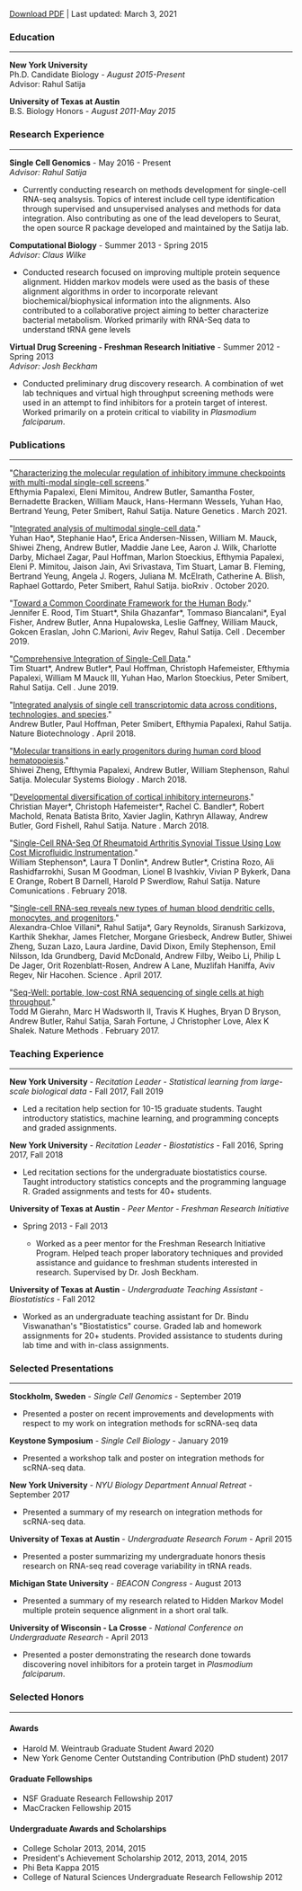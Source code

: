 [Download PDF](/cv.pdf) |
Last updated: March 3, 2021


### Education ###
-----------------
**New York University**  
Ph.D. Candidate Biology  - _August 2015-Present_
<br>
Advisor: Rahul Satija

**University of Texas at Austin**  
B.S. Biology Honors  - _August 2011-May 2015_
<br>


### Research Experience ###
---------------------------
**Single Cell Genomics** - May 2016 - Present  
*Advisor: Rahul Satija*

  - Currently conducting research on methods development for single-cell RNA-seq
    analsysis. Topics of interest include cell type identification through
    supervised and unsupervised analyses and methods for data integration. Also
    contributing as one of the lead developers to Seurat, the open source R
    package developed and maintained by the Satija lab.

**Computational Biology** - Summer 2013 - Spring 2015  
*Advisor: Claus Wilke*

  - Conducted research focused on improving multiple protein sequence alignment.
    Hidden markov models were used as the basis of these alignment algorithms in
    order to incorporate relevant biochemical/biophysical information into the
    alignments. Also contributed to a collaborative project aiming to better
    characterize bacterial metabolism. Worked primarily with RNA-Seq data to
    understand tRNA gene levels

**Virtual Drug Screening - Freshman Research Initiative** - Summer 2012 - Spring 2013  
*Advisor: Josh Beckham*

  - Conducted preliminary drug discovery research. A combination of wet lab
    techniques and virtual high throughput screening methods were used in an
    attempt to find inhibitors for a protein target of interest. Worked
    primarily on a protein critical to viability in *Plasmodium falciparum*.


### Publications ###
--------------------
"[Characterizing the molecular regulation of inhibitory immune checkpoints with
multi-modal single-cell screens](https://doi.org/10.1038/s41588-021-00778-2)."
<br>
    Efthymia Papalexi, 
    Eleni Mimitou, 
    Andrew Butler,
Samantha Foster, 
    Bernadette Bracken, 
    William Mauck, 
    Hans-Hermann
Wessels, 
    Yuhan Hao, 
    Bertrand Yeung, 
    Peter Smibert, 
    Rahul
Satija. 
 Nature Genetics . March 2021.

"[Integrated analysis of multimodal single-cell
data](https://www.biorxiv.org/content/10.1101/2020.10.12.335331v1)."
<br>
Yuhan Hao*, 
    Stephanie Hao*, 
    Erica Andersen-Nissen, 
    William M.
Mauck, 
    Shiwei Zheng, 
    Andrew Butler, 
    Maddie Jane Lee, 
    Aaron
J. Wilk, 
    Charlotte Darby, 
    Michael Zagar, 
    Paul Hoffman,
Marlon Stoeckius, 
    Efthymia Papalexi, 
    Eleni P. Mimitou, 
    Jaison
Jain, 
    Avi Srivastava, 
    Tim Stuart, 
    Lamar B. Fleming,
Bertrand Yeung, 
    Angela J. Rogers, 
    Juliana M. McElrath, 
    Catherine
A. Blish, 
    Raphael Gottardo, 
    Peter Smibert, 
    Rahul Satija.
bioRxiv . October 2020.

"[Toward a Common Coordinate Framework for the Human
Body](https://doi.org/10.1016/j.cell.2019.11.019)."
<br>
    Jennifer E. Rood,
Tim Stuart*, 
    Shila Ghazanfar*, 
    Tommaso Biancalani*, 
    Eyal Fisher,
Andrew Butler, 
    Anna Hupalowska, 
    Leslie Gaffney, 
    William Mauck,
Gokcen Eraslan, 
    John C.Marioni, 
    Aviv Regev, 
    Rahul Satija. 
 Cell
. December 2019.

"[Comprehensive Integration of Single-Cell
Data](https://doi.org/10.1016/j.cell.2019.05.031)."
<br>
    Tim Stuart*,
Andrew Butler*, 
    Paul Hoffman, 
    Christoph Hafemeister, 
    Efthymia
Papalexi, 
    William M Mauck III, 
    Yuhan Hao, 
    Marlon Stoeckius,
Peter Smibert, 
    Rahul Satija. 
 Cell . June 2019.

"[Integrated analysis of single cell transcriptomic data across conditions,
technologies, and species](https://www.nature.com/articles/nbt.4096)."
<br>
Andrew Butler, 
    Paul Hoffman, 
    Peter Smibert, 
    Efthymia Papalexi,
Rahul Satija. 
 Nature Biotechnology . April 2018.

"[Molecular transitions in early progenitors during human cord blood
hematopoiesis](http://msb.embopress.org/content/14/3/e8041)."
<br>
    Shiwei
Zheng, 
    Efthymia Papalexi, 
    Andrew Butler, 
    William Stephenson,
Rahul Satija. 
 Molecular Systems Biology . March 2018.

"[Developmental diversification of cortical inhibitory
interneurons](https://www.nature.com/articles/nature25999)."
<br>
    Christian
Mayer*, 
    Christoph Hafemeister*, 
    Rachel C. Bandler*, 
    Robert
Machold, 
    Renata Batista Brito, 
    Xavier Jaglin, 
    Kathryn Allaway,
Andrew Butler, 
    Gord Fishell, 
    Rahul Satija. 
 Nature . March 2018.

"[Single-Cell RNA-Seq Of Rheumatoid Arthritis Synovial Tissue Using Low Cost
Microfluidic
Instrumentation](https://www.nature.com/articles/s41467-017-02659-x)."
<br>
William Stephenson*, 
    Laura T Donlin*, 
    Andrew Butler*, 
    Cristina
Rozo, 
    Ali Rashidfarrokhi, 
    Susan M Goodman, 
    Lionel B Ivashkiv,
Vivian P Bykerk, 
    Dana E Orange, 
    Robert B Darnell, 
    Harold P
Swerdlow, 
    Rahul Satija. 
 Nature Comunications . February 2018.

"[Single-cell RNA-seq reveals new types of human blood dendritic cells,
monocytes, and
progenitors](http://science.sciencemag.org/content/356/6335/eaah4573)."
<br>
Alexandra-Chloe Villani*, 
    Rahul Satija*, 
    Gary Reynolds, 
    Siranush
Sarkizova, 
    Karthik Shekhar, 
    James Fletcher, 
    Morgane Griesbeck,
Andrew Butler, 
    Shiwei Zheng, 
    Suzan Lazo, 
    Laura Jardine,
David Dixon, 
    Emily Stephenson, 
    Emil Nilsson, 
    Ida Grundberg,
David McDonald, 
    Andrew Filby, 
    Weibo Li, 
    Philip L De Jager,
Orit Rozenblatt-Rosen, 
    Andrew A Lane, 
    Muzlifah Haniffa, 
    Aviv
Regev, 
    Nir Hacohen. 
 Science . April 2017.

"[Seq-Well: portable, low-cost RNA sequencing of single cells at high
throughput](https://www.nature.com/nmeth/journal/v14/n4/abs/nmeth.4179.html)."
<br>
    Todd M Gierahn, 
    Marc H Wadsworth II, 
    Travis K Hughes,
Bryan D Bryson, 
    Andrew Butler, 
    Rahul Satija, 
    Sarah Fortune,
J Christopher Love, 
    Alex K Shalek. 
 Nature Methods . February 2017.


### Teaching Experience ###
---------------------------
**New York University** - _Recitation Leader - Statistical learning from large-
scale biological data_ - Fall 2017, Fall 2019

  - Led a recitation help section for 10-15 graduate students. Taught
    introductory statistics, machine learning, and programming concepts and
    graded assignments.

**New York University** - _Recitation Leader - Biostatistics_ - Fall 2016,
Spring 2017, Fall 2018

  - Led recitation sections for the undergraduate biostatistics course. Taught
    introductory statistics concepts and the programming language R. Graded
    assignments and tests for 40+ students.

**University of Texas at Austin** - _Peer Mentor - Freshman Research Initiative_
- Spring 2013 - Fall 2013

  - Worked as a peer mentor for the Freshman Research Initiative Program. Helped
    teach proper laboratory techniques and provided assistance and guidance to
    freshman students interested in research. Supervised by Dr. Josh Beckham.

**University of Texas at Austin** - _Undergraduate Teaching Assistant -
Biostatistics_ - Fall 2012

  - Worked as an undergraduate teaching assistant for Dr. Bindu Viswanathan's
    "Biostatistics" course. Graded lab and homework assignments for 20+
    students. Provided assistance to students during lab time and with in-class
    assignments.


### Selected Presentations ###
------------------------------
**Stockholm, Sweden** - _Single Cell Genomics_ - September 2019

  - Presented a poster on recent improvements and developments with respect to
    my work on integration methods for scRNA-seq data

**Keystone Symposium** - _Single Cell Biology_ - January 2019

  - Presented a workshop talk and poster on integration methods for scRNA-seq
    data.

**New York University** - _NYU Biology Department Annual Retreat_ - September
2017

  - Presented a summary of my research on integration methods for scRNA-seq
    data.

**University of Texas at Austin** - _Undergraduate Research Forum_ - April 2015

  - Presented a poster summarizing my undergraduate honors thesis research on
    RNA-seq read coverage variability in tRNA reads.

**Michigan State University** - _BEACON Congress_ - August 2013

  - Presented a summary of my research related to Hidden Markov Model multiple
    protein sequence alignment in a short oral talk.

**University of Wisconsin - La Crosse** - _National Conference on Undergraduate
Research_ - April 2013

  - Presented a poster demonstrating the research done towards discovering novel
    inhibitors for a protein target in *Plasmodium falciparum*.


### Selected Honors ###
-----------------------
#### Awards ####
 - Harold M. Weintraub Graduate Student Award 2020
 - New York Genome Center Outstanding Contribution (PhD student) 2017

#### Graduate Fellowships ####
 - NSF Graduate Research Fellowship 2017
 - MacCracken Fellowship 2015

#### Undergraduate Awards and Scholarships ####
 - College Scholar 2013, 2014, 2015
 - President's Achievement Scholarship 2012, 2013, 2014, 2015
 - Phi Beta Kappa 2015
 - College of Natural Sciences Undergraduate Research Fellowship 2012
